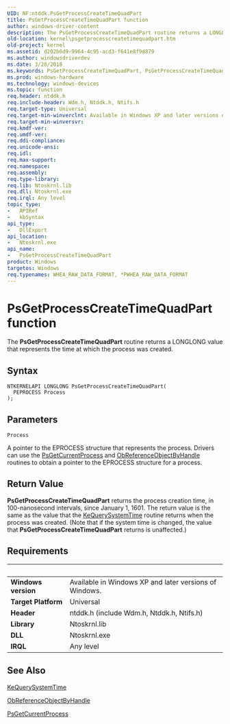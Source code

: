 ```yaml
---
UID: NF:ntddk.PsGetProcessCreateTimeQuadPart
title: PsGetProcessCreateTimeQuadPart function
author: windows-driver-content
description: The PsGetProcessCreateTimeQuadPart routine returns a LONGLONG value that represents the time at which the process was created.
old-location: kernel\psgetprocesscreatetimequadpart.htm
old-project: kernel
ms.assetid: d202b6d9-9964-4c95-acd3-f641e8f9d879
ms.author: windowsdriverdev
ms.date: 3/28/2018
ms.keywords: PsGetProcessCreateTimeQuadPart, PsGetProcessCreateTimeQuadPart routine [Kernel-Mode Driver Architecture], k108_57bcfbb5-501b-41bf-964c-14c2b90548ea.xml, kernel.psgetprocesscreatetimequadpart, ntddk/PsGetProcessCreateTimeQuadPart
ms.prod: windows-hardware
ms.technology: windows-devices
ms.topic: function
req.header: ntddk.h
req.include-header: Wdm.h, Ntddk.h, Ntifs.h
req.target-type: Universal
req.target-min-winverclnt: Available in Windows XP and later versions of Windows.
req.target-min-winversvr: 
req.kmdf-ver: 
req.umdf-ver: 
req.ddi-compliance: 
req.unicode-ansi: 
req.idl: 
req.max-support: 
req.namespace: 
req.assembly: 
req.type-library: 
req.lib: Ntoskrnl.lib
req.dll: Ntoskrnl.exe
req.irql: Any level
topic_type:
-	APIRef
-	kbSyntax
api_type:
-	DllExport
api_location:
-	Ntoskrnl.exe
api_name:
-	PsGetProcessCreateTimeQuadPart
product: Windows
targetos: Windows
req.typenames: WHEA_RAW_DATA_FORMAT, *PWHEA_RAW_DATA_FORMAT
---
```



# PsGetProcessCreateTimeQuadPart function
The <b>PsGetProcessCreateTimeQuadPart</b> routine returns a LONGLONG value that represents the time at which the process was created.

## Syntax

```
NTKERNELAPI LONGLONG PsGetProcessCreateTimeQuadPart(
  PEPROCESS Process
);
```

## Parameters

`Process`

A pointer to the EPROCESS structure that represents the process. Drivers can use the <a href="https://msdn.microsoft.com/library/windows/hardware/ff559933">PsGetCurrentProcess</a> and <a href="https://msdn.microsoft.com/library/windows/hardware/ff558679">ObReferenceObjectByHandle</a> routines to obtain a pointer to the EPROCESS structure for a process.


## Return Value

<b>PsGetProcessCreateTimeQuadPart</b> returns the process creation time, in 100-nanosecond intervals, since January 1, 1601. The return value is the same as the value that the <a href="https://msdn.microsoft.com/library/windows/hardware/ff553068">KeQuerySystemTime</a> routine returns when the process was created. (Note that if the system time is changed, the value that <b>PsGetProcessCreateTimeQuadPart</b> returns is unaffected.)


## Requirements
| &nbsp; | &nbsp; |
| ---- |:---- |
| **Windows version** | Available in Windows XP and later versions of Windows.  |
| **Target Platform** | Universal |
| **Header** | ntddk.h (include Wdm.h, Ntddk.h, Ntifs.h) |
| **Library** | Ntoskrnl.lib |
| **DLL** | Ntoskrnl.exe |
| **IRQL** | Any level |

## See Also

<a href="https://msdn.microsoft.com/library/windows/hardware/ff553068">KeQuerySystemTime</a>



<a href="https://msdn.microsoft.com/library/windows/hardware/ff558679">ObReferenceObjectByHandle</a>



<a href="https://msdn.microsoft.com/library/windows/hardware/ff559933">PsGetCurrentProcess</a>